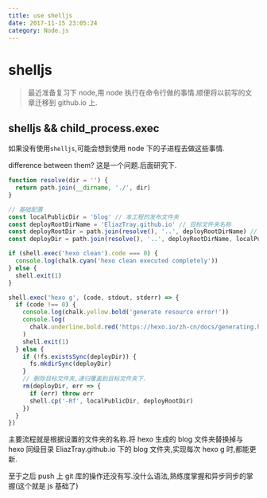 ```yaml
---
title: use shelljs
date: 2017-11-15 23:05:24
category: Node.js
---
```


# shelljs

> 最近准备复习下 node,用 node 执行在命令行做的事情.顺便将以前写的文章迁移到 github.io 上.

## shelljs && child_process.exec

如果没有使用`shelljs`,可能会想到使用 node 下的子进程去做这些事情.

difference between them? 这是一个问题.后面研究下.

```js
function resolve(dir = '') {
  return path.join(__dirname, './', dir)
}

// 基础配置
const localPublicDir = 'blog' // 本工程的发布文件夹
const deployRootDirName = 'EliazTray.github.io' // 目标文件夹名称
const deployRootDir = path.join(resolve(), '..', deployRootDirName) // H:\Project\EliazTray.github.io
const deployDir = path.join(resolve(), '..', deployRootDirName, localPublicDir) // H:\Project\EliazTray.github.io\blog

if (shell.exec('hexo clean').code === 0) {
  console.log(chalk.cyan('hexo clean executed completely'))
} else {
  shell.exit(1)
}

shell.exec('hexo g', (code, stdout, stderr) => {
  if (code !== 0) {
    console.log(chalk.yellow.bold('generate resource error!'))
    console.log(
      chalk.underline.bold.red('https://hexo.io/zh-cn/docs/generating.html')
    )
    shell.exit(1)
  } else {
    if (!fs.existsSync(deployDir)) {
      fs.mkdirSync(deployDir)
    }
    // 删除目标文件夹,递归覆盖到目标文件夹下.
    rm(deployDir, err => {
      if (err) throw err
      shell.cp('-Rf', localPublicDir, deployRootDir)
    })
  }
})
```

主要流程就是根据设置的文件夹的名称.将 hexo 生成的 blog 文件夹替换掉与 hexo 同级目录 EliazTray.github.io 下的 blog 文件夹,实现每次 hexo g 时,都能更新.

至于之后 push 上 git 库的操作还没有写.没什么语法,熟练度掌握和异步同步的掌握(这个就是 js 基础了)
